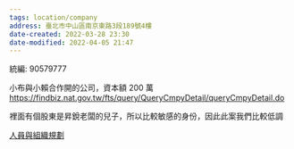 ```yaml
---
tags: location/company 
address: 臺北市中山區南京東路3段189號4樓
date-created: 2022-03-28 23:30
date-modified: 2022-04-05 21:47
---
```


統編:   90579777

小布與小賴合作開的公司，資本額 200 萬
https://findbiz.nat.gov.tw/fts/query/QueryCmpyDetail/queryCmpyDetail.do

裡面有個股東是昇銳老闆的兒子，所以比較敏感的身份，因此此案我們比較低調

[人員與組織規劃](https://www.evernote.com/shard/s36/sh/f71bb6a5-4ca3-41eb-bec1-a37633dc280f/0c6f1d8344eacfdc3e800ceabd01dc20)

